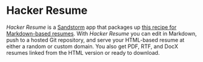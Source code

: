 # Hacker Resume

_Hacker Resume_ is a [Sandstorm](https://sandstorm.io) app that packages up [this recipe for Markdown-based resumes](https://mszep.github.io/pandoc_resume/). With _Hacker Resume_ you can edit in Markdown, push to a hosted Git repository, and serve your HTML-based resume at either a random or custom domain. You also get PDF, RTF, and DocX resumes linked from the HTML version or ready to download.
